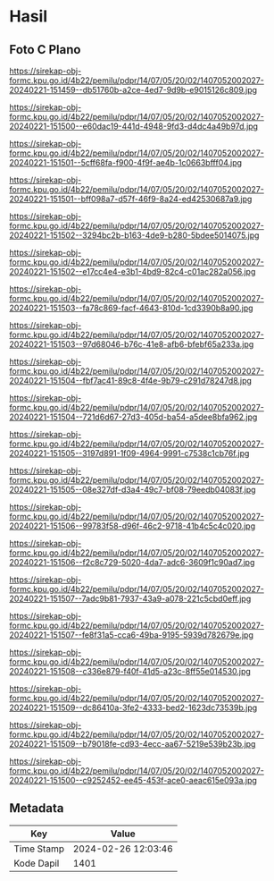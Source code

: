 # Hasil

## Foto C Plano

https://sirekap-obj-formc.kpu.go.id/4b22/pemilu/pdpr/14/07/05/20/02/1407052002027-20240221-151459--db51760b-a2ce-4ed7-9d9b-e9015126c809.jpg

https://sirekap-obj-formc.kpu.go.id/4b22/pemilu/pdpr/14/07/05/20/02/1407052002027-20240221-151500--e60dac19-441d-4948-9fd3-d4dc4a49b97d.jpg

https://sirekap-obj-formc.kpu.go.id/4b22/pemilu/pdpr/14/07/05/20/02/1407052002027-20240221-151501--5cff68fa-f900-4f9f-ae4b-1c0663bfff04.jpg

https://sirekap-obj-formc.kpu.go.id/4b22/pemilu/pdpr/14/07/05/20/02/1407052002027-20240221-151501--bff098a7-d57f-46f9-8a24-ed42530687a9.jpg

https://sirekap-obj-formc.kpu.go.id/4b22/pemilu/pdpr/14/07/05/20/02/1407052002027-20240221-151502--3294bc2b-b163-4de9-b280-5bdee5014075.jpg

https://sirekap-obj-formc.kpu.go.id/4b22/pemilu/pdpr/14/07/05/20/02/1407052002027-20240221-151502--e17cc4e4-e3b1-4bd9-82c4-c01ac282a056.jpg

https://sirekap-obj-formc.kpu.go.id/4b22/pemilu/pdpr/14/07/05/20/02/1407052002027-20240221-151503--fa78c869-facf-4643-810d-1cd3390b8a90.jpg

https://sirekap-obj-formc.kpu.go.id/4b22/pemilu/pdpr/14/07/05/20/02/1407052002027-20240221-151503--97d68046-b76c-41e8-afb6-bfebf65a233a.jpg

https://sirekap-obj-formc.kpu.go.id/4b22/pemilu/pdpr/14/07/05/20/02/1407052002027-20240221-151504--fbf7ac41-89c8-4f4e-9b79-c291d78247d8.jpg

https://sirekap-obj-formc.kpu.go.id/4b22/pemilu/pdpr/14/07/05/20/02/1407052002027-20240221-151504--721d6d67-27d3-405d-ba54-a5dee8bfa962.jpg

https://sirekap-obj-formc.kpu.go.id/4b22/pemilu/pdpr/14/07/05/20/02/1407052002027-20240221-151505--3197d891-1f09-4964-9991-c7538c1cb76f.jpg

https://sirekap-obj-formc.kpu.go.id/4b22/pemilu/pdpr/14/07/05/20/02/1407052002027-20240221-151505--08e327df-d3a4-49c7-bf08-79eedb04083f.jpg

https://sirekap-obj-formc.kpu.go.id/4b22/pemilu/pdpr/14/07/05/20/02/1407052002027-20240221-151506--99783f58-d96f-46c2-9718-41b4c5c4c020.jpg

https://sirekap-obj-formc.kpu.go.id/4b22/pemilu/pdpr/14/07/05/20/02/1407052002027-20240221-151506--f2c8c729-5020-4da7-adc6-3609f1c90ad7.jpg

https://sirekap-obj-formc.kpu.go.id/4b22/pemilu/pdpr/14/07/05/20/02/1407052002027-20240221-151507--7adc9b81-7937-43a9-a078-221c5cbd0eff.jpg

https://sirekap-obj-formc.kpu.go.id/4b22/pemilu/pdpr/14/07/05/20/02/1407052002027-20240221-151507--fe8f31a5-cca6-49ba-9195-5939d782679e.jpg

https://sirekap-obj-formc.kpu.go.id/4b22/pemilu/pdpr/14/07/05/20/02/1407052002027-20240221-151508--c336e879-f40f-41d5-a23c-8ff55e014530.jpg

https://sirekap-obj-formc.kpu.go.id/4b22/pemilu/pdpr/14/07/05/20/02/1407052002027-20240221-151509--dc86410a-3fe2-4333-bed2-1623dc73539b.jpg

https://sirekap-obj-formc.kpu.go.id/4b22/pemilu/pdpr/14/07/05/20/02/1407052002027-20240221-151509--b79018fe-cd93-4ecc-aa67-5219e539b23b.jpg

https://sirekap-obj-formc.kpu.go.id/4b22/pemilu/pdpr/14/07/05/20/02/1407052002027-20240221-151500--c9252452-ee45-453f-ace0-aeac615e093a.jpg


## Metadata

| Key        | Value               |
| ---------- | ------------------- |
| Time Stamp | 2024-02-26 12:03:46 |
| Kode Dapil | 1401                |



